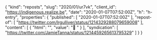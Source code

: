 {
  "kind": "reposts",
  "slug": "2020/01/ur7vk",
  "client_id": "https://indigenous.realize.be",
  "date": "2020-01-07T07:52:00Z",
  "h": "h-entry",
  "properties": {
    "published": [
      "2020-01-07T07:52:00Z"
    ],
    "repost-of": [
      "https://twitter.com/lrgulliver/status/1214329288079659008"
    ],
    "content": [
      {
        "html": "",
        "value": "👀 "
      }
    ],
    "syndication": [
      "https://twitter.com/JamieTanna/status/1214459265613795329"
    ]
  }
}
